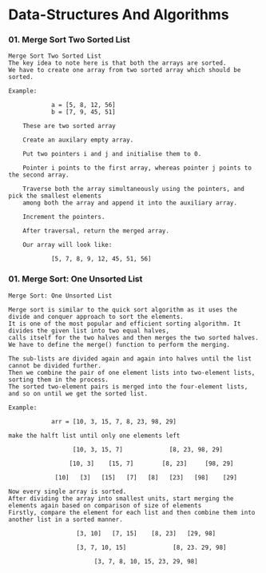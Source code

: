 # Data-Structures And Algorithms


### 01. Merge Sort Two Sorted List

    Merge Sort Two Sorted List
    The key idea to note here is that both the arrays are sorted.
    We have to create one array from two sorted array which should be sorted.

    Example:

                a = [5, 8, 12, 56]
                b = [7, 9, 45, 51]
        
        These are two sorted array

        Create an auxilary empty array.

        Put two pointers i and j and initialise them to 0. 

        Pointer i points to the first array, whereas pointer j points to the second array.

        Traverse both the array simultaneously using the pointers, and pick the smallest elements 
        among both the array and append it into the auxiliary array.

        Increment the pointers.

        After traversal, return the merged array.

        Our array will look like:

                [5, 7, 8, 9, 12, 45, 51, 56]
    
### 01. Merge Sort: One Unsorted List

    Merge Sort: One Unsorted List

    Merge sort is similar to the quick sort algorithm as it uses the divide and conquer approach to sort the elements. 
    It is one of the most popular and efficient sorting algorithm. It divides the given list into two equal halves, 
    calls itself for the two halves and then merges the two sorted halves. 
    We have to define the merge() function to perform the merging.

    The sub-lists are divided again and again into halves until the list cannot be divided further. 
    Then we combine the pair of one element lists into two-element lists, sorting them in the process. 
    The sorted two-element pairs is merged into the four-element lists, and so on until we get the sorted list.

    Example:

                arr = [10, 3, 15, 7, 8, 23, 98, 29]

    make the halft list until only one elements left

                      [10, 3, 15, 7]             [8, 23, 98, 29]  

                     [10, 3]    [15, 7]        [8, 23]     [98, 29]  

                 [10]   [3]   [15]   [7]   [8]   [23]   [98]    [29]

    Now every single array is sorted.
    After dividing the array into smallest units, start merging the elements again based on comparison of size of elements
    Firstly, compare the element for each list and then combine them into another list in a sorted manner.

                       [3, 10]   [7, 15]    [8, 23]   [29, 98]

                       [3, 7, 10, 15]             [8, 23. 29, 98]

                            [3, 7, 8, 10, 15, 23, 29, 98]
